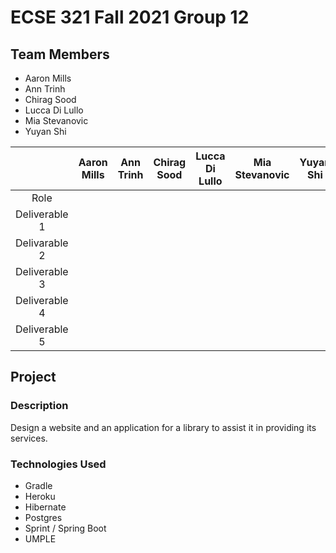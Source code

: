 # ECSE 321 Fall 2021 Group 12

## Team Members
* Aaron Mills
* Ann Trinh
* Chirag Sood
* Lucca Di Lullo
* Mia Stevanovic
* Yuyan Shi

| | Aaron Mills | Ann Trinh | Chirag Sood | Lucca Di Lullo | Mia Stevanovic | Yuyan Shi |
| :---: | :---: | :---: | :---: | :---: | :---: | :---: |
| Role |
| Deliverable 1 |
| Delivarable 2 |
| Deliverable 3 |
| Deliverable 4 |
| Deliverable 5 |


## Project
### Description
Design a website and an application for a library to assist it in providing its services.

### Technologies Used
* Gradle
* Heroku
* Hibernate
* Postgres
* Sprint / Spring Boot
* UMPLE

